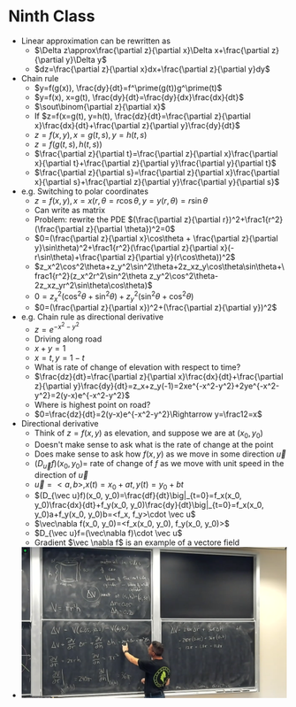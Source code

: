 # Ninth Class
* Linear approximation can be rewritten as 
  * $\Delta z\approx\frac{\partial z}{\partial x}\Delta x+\frac{\partial z}{\partial y}\Delta y$
  * $dz=\frac{\partial z}{\partial x}dx+\frac{\partial z}{\partial y}dy$
* Chain rule
  * $y=f(g(x)), \frac{dy}{dt}=f^\prime(g(t))g^\prime(t)$
  * $y=f(x), x=g(t), \frac{dy}{dt}=\frac{dy}{dx}\frac{dx}{dt}$
  * $\sout\binom{\partial z}{\partial x}$
  * If $z=f(x=g(t), y=h(t), \frac{dz}{dt}=\frac{\partial z}{\partial x}\frac{dx}{dt}+\frac{\partial z}{\partial y}\frac{dy}{dt}$
  * $z=f(x, y), x=g(t, s), y=h(t, s)$
  * $z=f(g(t, s), h(t, s))$
  * $\frac{\partial z}{\partial t}=\frac{\partial z}{\partial x}\frac{\partial x}{\partial t}+\frac{\partial z}{\partial y}\frac{\partial y}{\partial t}$
  * $\frac{\partial z}{\partial s}=\frac{\partial z}{\partial x}\frac{\partial x}{\partial s}+\frac{\partial z}{\partial y}\frac{\partial y}{\partial s}$
* e.g. Switching to polar coordinates
  * $z=f(x, y), x=x(r, \theta=r\cos\theta, y=y(r, \theta)=r\sin\theta$
  * Can write as matrix
  * Problem: rewrite the PDE $(\frac{\partial z}{\partial r})^2+\frac1{r^2}(\frac{\partial z}{\partial \theta})^2=0$
  * $0=(\frac{\partial z}{\partial x}\cos\theta + \frac{\partial z}{\partial y}\sin\theta)^2+\frac1{r^2}(\frac{\partial z}{\partial x}(-r\sin\theta)+\frac{\partial z}{\partial y}(r\cos\theta))^2$
  * $z_x^2\cos^2\theta+z_y^2\sin^2\theta+2z_xz_y\cos\theta\sin\theta+\frac1{r^2}(z_x^2r^2\sin^2\theta z_y^2\cos^2\theta-2z_xz_yr^2\sin\theta\cos\theta)$
  * $0=z_x^2(\cos^2\theta+\sin^2\theta)+z_y^2(\sin^2\theta+\cos^2\theta)$
  * $0=(\frac{\partial z}{\partial x})^2+(\frac{\partial z}{\partial y})^2$
* e.g. Chain rule as directional derivative
  * $z=e^{-x^2-y^2}$
  * Driving along road
  * $x+y=1$
  * $x=t, y=1-t$
  * What is rate of change of elevation with respect to time? 
  * $\frac{dz}{dt}=\frac{\partial z}{\partial x}\frac{dx}{dt}+\frac{\partial z}{\partial y}\frac{dy}{dt}=z_x+z_y(-1)=2xe^{-x^2-y^2}+2ye^{-x^2-y^2}=2(y-x)e^{-x^2-y^2}$
  * Where is highest point on road? 
  * $0=\frac{dz}{dt}=2(y-x)e^{-x^2-y^2}\Rightarrow y=\frac12=x$
* Directional derivative
  * Think of $z=f(x, y)$ as elevation, and suppose we are at $(x_0, y_0)$
  * Doesn't make sense to ask what is the rate of change at the point
  * Does make sense to ask how $f(x, y)$ as we move in some direction $\vec u$
  * $(D_{\vec u}f)(x_0, y_0)=$ rate of change of $f$ as we move with unit speed in the direction of $\vec u$
  * $\vec u = <a, b>, x(t)=x_0+at, y(t)=y_0+bt$
  * $(D_{\vec u}f)(x_0, y_0)=\frac{df}{dt}\big|_{t=0}=f_x(x_0, y_0)\frac{dx}{dt}+f_y(x_0, y_0)\frac{dy}{dt}\big|_{t=0}=f_x(x_0, y_0)a+f_y(x_0, y_0)b=<f_x, f_y>\cdot \vec u$
  * $\vec\nabla f(x_0, y_0)=<f_x(x_0, y_0), f_y(x_0, y_0)>$
  * $D_{\vec u}f=(\vec\nabla f)\cdot \vec u$
  * Gradient $\vec \nabla f$ is an example of a vectore field
* ![06a2ad3d.png](attachments/06a2ad3d.png)